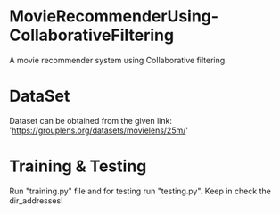 # MovieRecommenderUsing-CollaborativeFiltering
A movie recommender system using Collaborative filtering.

# DataSet
Dataset can be obtained from the given link: 'https://grouplens.org/datasets/movielens/25m/'

# Training & Testing
Run "training.py" file and for testing run "testing.py". Keep in check the dir_addresses!
